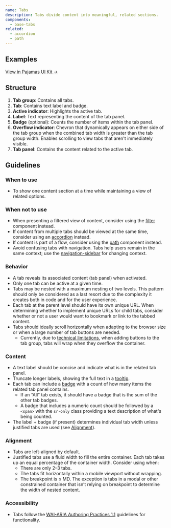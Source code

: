 ```yaml
---
name: Tabs
description: Tabs divide content into meaningful, related sections.
components:
  - base-tabs
related:
  - accordion
  - path
---
```


## Examples

<story-viewer component="base-tabs"></story-viewer>

<story-viewer component="base-tabs" story="justified-tabs"></story-viewer>

<story-viewer component="base-tabs" story="with-counter-badges"></story-viewer>

[View in Pajamas UI Kit →](https://www.figma.com/file/qEddyqCrI7kPSBjGmwkZzQ/%F0%9F%93%99-Component-library?type=design&node-id=425-138&mode=design)

## Structure

<figure-img alt="Numbered diagram of tabs structure" label="Tabs structure" src="/img/tabs-structure.svg"></figure-img>

1. **Tab group**: Contains all tabs.
1. **Tab**: Contains text label and badge.
1. **Active indicator**: Highlights the active tab.
1. **Label**: Text representing the content of the tab panel.
1. **Badge** (optional): Counts the number of items within the tab panel.
1. **Overflow indicator**: Chevron that dynamically appears on either side of the tab group when the combined tab width is greater than the tab group width. Enables scrolling to view tabs that aren't immediately visible.
1. **Tab panel**: Contains the content related to the active tab.

## Guidelines

### When to use

- To show one content section at a time while maintaining a view of related options.

### When not to use

- When presenting a filtered view of content, consider using the [filter](/components/filter) component instead.
- If content from multiple tabs should be viewed at the same time, consider using an [accordion](/components/accordion) instead.
- If content is part of a flow, consider using the [path](/components/path) component instead.
- Avoid confusing tabs with navigation. Tabs help users remain in the same context; use the [navigation-sidebar](/usability/navigation-sidebar) for changing context.

### Behavior

- A tab reveals its associated content (tab panel) when activated.
- Only one tab can be active at a given time.
- Tabs may be nested with a maximum nesting of two levels. This pattern should only be considered as a last resort due to the complexity it creates both in code and for the user experience.
- Each tab at the parent level should have its own unique URL. When determining whether to implement unique URLs for child tabs, consider whether or not a user would want to bookmark or link to the tabbed content.
- Tabs should ideally scroll horizontally when adapting to the browser size or when a large number of tab buttons are needed.
    - Currently, due to [technical limitations](https://gitlab-org.gitlab.io/gitlab-ui/?path=/docs/base-tabs--docs#scrollable-tab-buttons), when adding buttons to the tab group, tabs will wrap when they overflow the container.

### Content

- A text label should be concise and indicate what is in the related tab panel.
- Truncate longer labels, showing the full text in a [tooltip](/components/tooltip).
- Each tab can include a [badge](/components/badge) with a count of how many items the related tab panel contains.
  - If an “All” tab exists, it should have a badge that is the sum of the other tab badges.
  - A badge that includes a numeric count should be followed by a `<span>` with the `sr-only` class providing a text description of what's being counted.
- The label + badge (if present) determines individual tab width unless justified tabs are used (see [Alignment](#alignment)).

### Alignment

- Tabs are left-aligned by default.
- Justified tabs use a fluid width to fill the entire container. Each tab takes up an equal percentage of the container width. Consider using when:
  - There are only 2–3 tabs.
  - The tabs fit horizontally within a mobile viewport without wrapping.
  - The breakpoint is ≤ MD. The exception is tabs in a modal or other constrained container that isn’t relying on breakpoint to determine the width of nested content.

### Accessibility

- Tabs follow the [WAI-ARIA Authoring Practices 1.1](https://www.w3.org/TR/wai-aria-practices-1.1/#tabpanel) guidelines for functionality.
